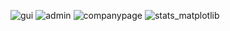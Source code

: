 ![gui](https://user-images.githubusercontent.com/67948306/127483534-051a96b1-5eba-436a-9afa-690ef69a3d77.png)
![admin](https://user-images.githubusercontent.com/67948306/127483540-d637677f-114c-470b-91f4-1e85e7ad32b9.png)
![companypage](https://user-images.githubusercontent.com/67948306/127483542-883d45a9-9788-4652-99f7-b7560176c9d2.png)
![stats_matplotlib](https://user-images.githubusercontent.com/67948306/127483527-eb2058ab-b47b-4181-891e-aaafa07b1a3d.PNG)
